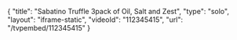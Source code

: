 {
    "title": "Sabatino Truffle 3pack of Oil, Salt and Zest",
    "type": "solo",
    "layout": "iframe-static",
    "videoId": "112345415",
    "url": "\/tvpembed\/112345415"
}